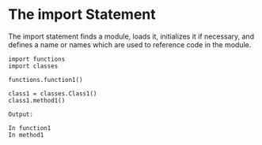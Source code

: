 # The import Statement

The import statement finds a module, loads it, initializes it if necessary, and defines a name or names which are used to reference code in the module.

```
import functions
import classes

functions.function1()

class1 = classes.Class1()
class1.method1()

Output:

In function1
In method1
```



